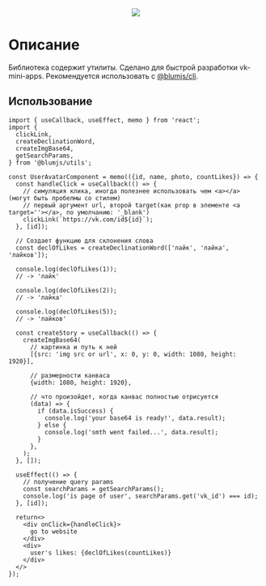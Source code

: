 <div align="center">
    <img src="https://drive.google.com/uc?export=view&id=14_MxI0TSoz8wK9e-f8BHzworUfehaZz3"/>
</div>

# Описание

Библиотека содержит утилиты. Сделано для быстрой разработки vk-mini-apps. Рекомендуется использовать с [@blumjs/cli](https://www.npmjs.com/package/@blumjs/utils).

## Использование

```
import { useCallback, useEffect, memo } from 'react';
import {
  clickLink,
  createDeclinationWord,
  createImgBase64,
  getSearchParams,
} from '@blumjs/utils';

const UserAvatarComponent = memo(({id, name, photo, countLikes}) => {
  const handleClick = useCallback(() => {
    // симуляция клика, иногда полезнее использовать чем <a></a> (могут быть пробелмы со стилем)
    // первый аргумент url, второй target(как prop в элементе <a target=''></a>, по умолчанию: '_blank')
    clickLink(`https://vk.com/id${id}`);
  }, [id]);

  // Создает функцию для склонения слова
  const declOfLikes = createDeclinationWord(['лайк', 'лайка', 'лайков']);

  console.log(declOfLikes(1));
  // -> 'лайк'

  console.log(declOfLikes(2));
  // -> 'лайка'

  console.log(declOfLikes(5));
  // -> 'лайков'

  const createStory = useCallback(() => {
    createImgBase64(
      // картинка и путь к ней
      [{src: 'img src or url', x: 0, y: 0, width: 1080, height: 1920}],

      // размерности канваса
      {width: 1080, height: 1920},

      // что произойдет, когда канвас полностью отрисуется
      (data) => {
        if (data.isSuccess) {
          console.log('your base64 is ready!', data.result);
        } else {
          console.log('smth went failed...', data.result);
        }
      },
    );
  }, []);

  useEffect(() => {
    // получение query params
    const searchParams = getSearchParams();
    console.log('is page of user', searchParams.get('vk_id') === id);
  }, [id]);

  return<>
    <div onClick={handleClick}>
      go to website
    </div>
    <div>
      user's likes: {declOfLikes(countLikes)}
    </div>
  </>
});
```
